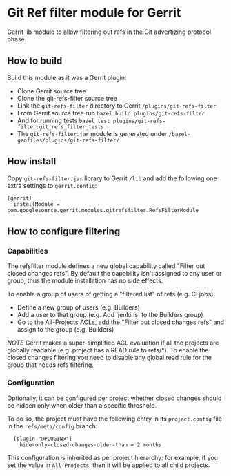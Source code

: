 # Git Ref filter module for Gerrit

Gerrit lib module to allow filtering out refs in the Git advertizing
protocol phase.

## How to build

Build this module as it was a Gerrit plugin:

- Clone Gerrit source tree
- Clone the git-refs-filter source tree
- Link the ```git-refs-filter``` directory to Gerrit ```/plugins/git-refs-filter```
- From Gerrit source tree run ```bazel build plugins/git-refs-filter```
- And for running tests ```bazel test plugins/git-refs-filter:git_refs_filter_tests```
- The ```git-refs-filter.jar``` module is generated under ```/bazel-genfiles/plugins/git-refs-filter/```

## How install

Copy ```git-refs-filter.jar``` library to Gerrit ```/lib``` and add the following
one extra settings to ```gerrit.config```:

```
[gerrit]
  installModule = com.googlesource.gerrit.modules.gitrefsfilter.RefsFilterModule
```

## How to configure filtering

### Capabilities

The refsfilter module defines a new global capability called "Filter out closed changes refs".
By default the capability isn't assigned to any user or group, thus the module installation
has no side effects.

To enable a group of users of getting a "filtered list" of refs (e.g. CI jobs):
- Define a new group of users (e.g. Builders)
- Add a user to that group (e.g. Add 'jenkins' to the Builders group)
- Go to the All-Projects ACLs, add the "Filter out closed changes refs" and assign to the group (e.g. Builders)

*NOTE* Gerrit makes a super-simplified ACL evaluation if all the projects are globally readable (e.g. project has
a READ rule to refs/*). To enable the closed changes filtering you need to disable any global read rule
for the group that needs refs filtering.

### Configuration

Optionally, it can be configured per project whether closed changes should be hidden only when older than a specific
threshold.

To do so, the project must have the following entry in its `project.config` file in
the `refs/meta/config` branch:

```
  [plugin "@PLUGIN@"]
    hide-only-closed-changes-older-than = 2 months
```

This configuration is inherited as per project hierarchy: for example, if you set the value in `All-Projects`, then it
will be applied to all child projects.